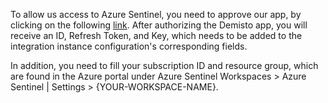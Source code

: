  To allow us access to Azure Sentinel, you need to approve our app, by clicking on the following [link](https://oproxy.demisto.ninja/ms-azure-sentinel).
 After authorizing the Demisto app, you will receive an ID, Refresh Token, and Key, which needs to be added to the integration instance configuration's corresponding fields.
 
 In addition, you need to fill your subscription ID and resource group, which are found in the Azure portal under Azure Sentinel Workspaces > Azure Sentinel | Settings > {YOUR-WORKSPACE-NAME}.
